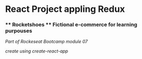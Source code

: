 # React Project appling Redux

### ** Rocketshoes ** Fictional e-commerce for learning purpouses

_Part of Rockeseat Bootcamp module 07_

_create using create-react-app_
